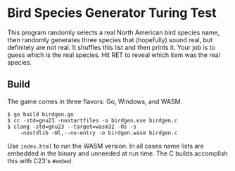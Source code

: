 # Bird Species Generator Turing Test

This program randomly selects a real North American bird species name,
then randomly generates three species that (hopefully) sound real, but
definitely are not real. It shuffles this list and then prints it. Your
job is to guess which is the real species. Hit RET to reveal which item
was the real species.

## Build

The game comes in three flavors: Go, Windows, and WASM.

    $ go build birdgen.go
    $ cc -std=gnu23 -nostartfiles -o birdgen.exe birdgen.c
    $ clang -std=gnu23 --target=wasm32 -Os -s
        -nostdlib -Wl,--no-entry -o birdgen.wasm birdgen.c

Use `index.html` to run the WASM version. In all cases name lists are
embedded in the binary and unneeded at run time. The C builds accomplish
this with C23's `#embed`.
